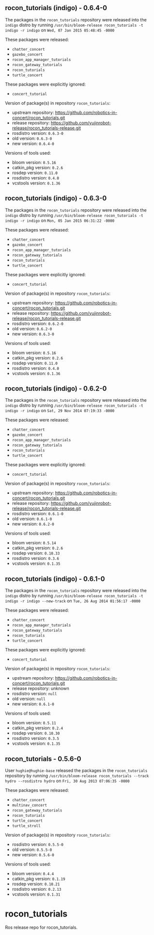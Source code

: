 ## rocon_tutorials (indigo) - 0.6.4-0

The packages in the `rocon_tutorials` repository were released into the `indigo` distro by running `/usr/bin/bloom-release rocon_tutorials -t indigo -r indigo` on `Wed, 07 Jan 2015 05:48:45 -0000`

These packages were released:
- `chatter_concert`
- `gazebo_concert`
- `rocon_app_manager_tutorials`
- `rocon_gateway_tutorials`
- `rocon_tutorials`
- `turtle_concert`

These packages were explicitly ignored:
- `concert_tutorial`

Version of package(s) in repository `rocon_tutorials`:
- upstream repository: https://github.com/robotics-in-concert/rocon_tutorials.git
- release repository: https://github.com/yujinrobot-release/rocon_tutorials-release.git
- rosdistro version: `0.6.3-0`
- old version: `0.6.3-0`
- new version: `0.6.4-0`

Versions of tools used:
- bloom version: `0.5.16`
- catkin_pkg version: `0.2.6`
- rosdep version: `0.11.0`
- rosdistro version: `0.4.0`
- vcstools version: `0.1.36`


## rocon_tutorials (indigo) - 0.6.3-0

The packages in the `rocon_tutorials` repository were released into the `indigo` distro by running `/usr/bin/bloom-release rocon_tutorials -t indigo -r indigo` on `Mon, 05 Jan 2015 06:31:22 -0000`

These packages were released:
- `chatter_concert`
- `gazebo_concert`
- `rocon_app_manager_tutorials`
- `rocon_gateway_tutorials`
- `rocon_tutorials`
- `turtle_concert`

These packages were explicitly ignored:
- `concert_tutorial`

Version of package(s) in repository `rocon_tutorials`:
- upstream repository: https://github.com/robotics-in-concert/rocon_tutorials.git
- release repository: https://github.com/yujinrobot-release/rocon_tutorials-release.git
- rosdistro version: `0.6.2-0`
- old version: `0.6.2-0`
- new version: `0.6.3-0`

Versions of tools used:
- bloom version: `0.5.16`
- catkin_pkg version: `0.2.6`
- rosdep version: `0.11.0`
- rosdistro version: `0.4.0`
- vcstools version: `0.1.36`


## rocon_tutorials (indigo) - 0.6.2-0

The packages in the `rocon_tutorials` repository were released into the `indigo` distro by running `/usr/bin/bloom-release rocon_tutorials -t indigo -r indigo` on `Sat, 29 Nov 2014 07:19:33 -0000`

These packages were released:
- `chatter_concert`
- `gazebo_concert`
- `rocon_app_manager_tutorials`
- `rocon_gateway_tutorials`
- `rocon_tutorials`
- `turtle_concert`

These packages were explicitly ignored:
- `concert_tutorial`

Version of package(s) in repository `rocon_tutorials`:
- upstream repository: https://github.com/robotics-in-concert/rocon_tutorials.git
- release repository: https://github.com/yujinrobot-release/rocon_tutorials-release.git
- rosdistro version: `0.6.1-0`
- old version: `0.6.1-0`
- new version: `0.6.2-0`

Versions of tools used:
- bloom version: `0.5.14`
- catkin_pkg version: `0.2.6`
- rosdep version: `0.10.33`
- rosdistro version: `0.3.6`
- vcstools version: `0.1.35`


## rocon_tutorials (indigo) - 0.6.1-0

The packages in the `rocon_tutorials` repository were released into the `indigo` distro by running `/usr/bin/bloom-release rocon_tutorials -t indigo -r indigo --new-track` on `Tue, 26 Aug 2014 01:56:17 -0000`

These packages were released:
- `chatter_concert`
- `rocon_app_manager_tutorials`
- `rocon_gateway_tutorials`
- `rocon_tutorials`
- `turtle_concert`

These packages were explicitly ignored:
- `concert_tutorial`

Version of package(s) in repository `rocon_tutorials`:
- upstream repository: https://github.com/robotics-in-concert/rocon_tutorials.git
- release repository: unknown
- rosdistro version: `null`
- old version: `null`
- new version: `0.6.1-0`

Versions of tools used:
- bloom version: `0.5.11`
- catkin_pkg version: `0.2.4`
- rosdep version: `0.10.30`
- rosdistro version: `0.3.5`
- vcstools version: `0.1.35`


## rocon_tutorials - 0.5.6-0

User `hughie@hughie-base` released the packages in the `rocon_tutorials` repository by running `/usr/bin/bloom-release rocon_tutorials --track hydro --rosdistro hydro` on `Fri, 30 Aug 2013 07:06:35 -0000`

These packages were released:
- `chatter_concert`
- `multinav_concert`
- `rocon_gateway_tutorials`
- `rocon_tutorials`
- `turtle_concert`
- `turtle_stroll`

Version of package(s) in repository `rocon_tutorials`:
- rosdistro version: `0.5.5-0`
- old version: `0.5.5-0`
- new version: `0.5.6-0`

Versions of tools used:
- bloom version: `0.4.4`
- catkin_pkg version: `0.1.19`
- rosdep version: `0.10.21`
- rosdistro version: `0.2.13`
- vcstools version: `0.1.31`


rocon_tutorials
===============

Ros release repo for rocon_tutorials.